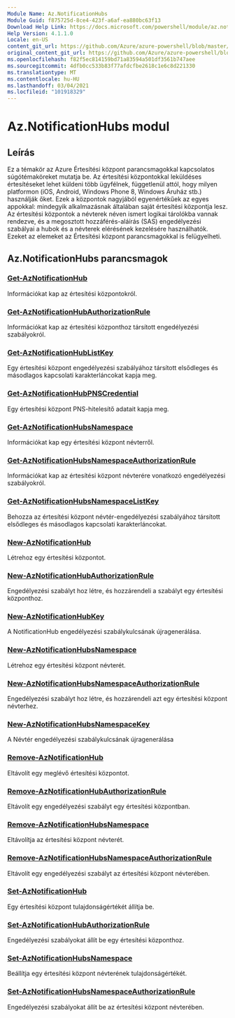 ```yaml
---
Module Name: Az.NotificationHubs
Module Guid: f875725d-8ce4-423f-a6af-ea880bc63f13
Download Help Link: https://docs.microsoft.com/powershell/module/az.notificationhubs
Help Version: 4.1.1.0
Locale: en-US
content_git_url: https://github.com/Azure/azure-powershell/blob/master/src/NotificationHubs/NotificationHubs/help/Az.NotificationHubs.md
original_content_git_url: https://github.com/Azure/azure-powershell/blob/master/src/NotificationHubs/NotificationHubs/help/Az.NotificationHubs.md
ms.openlocfilehash: f82f5ec814159bd71a83594a501df3561b747aee
ms.sourcegitcommit: 4dfb0cc533b83f77afdcfbe2618c1e6c8d221330
ms.translationtype: MT
ms.contentlocale: hu-HU
ms.lasthandoff: 03/04/2021
ms.locfileid: "101918329"
---
```

# Az.NotificationHubs modul
## Leírás
Ez a témakör az Azure Értesítési központ parancsmagokkal kapcsolatos súgótémaköreket mutatja be. Az értesítési központokkal leküldéses értesítéseket lehet küldeni több ügyfélnek, függetlenül attól, hogy milyen platformon (iOS, Android, Windows Phone 8, Windows Áruház stb.) használják őket. Ezek a központok nagyjából egyenértékűek az egyes appokkal: mindegyik alkalmazásnak általában saját értesítési központja lesz. Az értesítési központok a névterek néven ismert logikai tárolókba vannak rendezve, és a megosztott hozzáférés-aláírás (SAS) engedélyezési szabályai a hubok és a névterek elérésének kezelésére használhatók. Ezeket az elemeket az Értesítési központ parancsmagokkal is felügyelheti.

## Az.NotificationHubs parancsmagok
### [Get-AzNotificationHub](Get-AzNotificationHub.md)
Információkat kap az értesítési központokról.

### [Get-AzNotificationHubAuthorizationRule](Get-AzNotificationHubAuthorizationRule.md)
Információkat kap az értesítési központhoz társított engedélyezési szabályokról.

### [Get-AzNotificationHubListKey](Get-AzNotificationHubListKey.md)
Egy értesítési központ engedélyezési szabályához társított elsődleges és másodlagos kapcsolati karakterláncokat kapja meg.

### [Get-AzNotificationHubPNSCredential](Get-AzNotificationHubPNSCredential.md)
Egy értesítési központ PNS-hitelesítő adatait kapja meg.

### [Get-AzNotificationHubsNamespace](Get-AzNotificationHubsNamespace.md)
Információkat kap egy értesítési központ névterről.

### [Get-AzNotificationHubsNamespaceAuthorizationRule](Get-AzNotificationHubsNamespaceAuthorizationRule.md)
Információkat kap az értesítési központ névterére vonatkozó engedélyezési szabályokról.

### [Get-AzNotificationHubsNamespaceListKey](Get-AzNotificationHubsNamespaceListKey.md)
Behozza az értesítési központ névtér-engedélyezési szabályához társított elsődleges és másodlagos kapcsolati karakterláncokat.

### [New-AzNotificationHub](New-AzNotificationHub.md)
Létrehoz egy értesítési központot.

### [New-AzNotificationHubAuthorizationRule](New-AzNotificationHubAuthorizationRule.md)
Engedélyezési szabályt hoz létre, és hozzárendeli a szabályt egy értesítési központhoz.

### [New-AzNotificationHubKey](New-AzNotificationHubKey.md)
A NotificationHub engedélyezési szabálykulcsának újragenerálása.

### [New-AzNotificationHubsNamespace](New-AzNotificationHubsNamespace.md)
Létrehoz egy értesítési központ névterét.

### [New-AzNotificationHubsNamespaceAuthorizationRule](New-AzNotificationHubsNamespaceAuthorizationRule.md)
Engedélyezési szabályt hoz létre, és hozzárendeli azt egy értesítési központ névterhez.

### [New-AzNotificationHubsNamespaceKey](New-AzNotificationHubsNamespaceKey.md)
A Névtér engedélyezési szabálykulcsának újragenerálása

### [Remove-AzNotificationHub](Remove-AzNotificationHub.md)
Eltávolít egy meglévő értesítési központot.

### [Remove-AzNotificationHubAuthorizationRule](Remove-AzNotificationHubAuthorizationRule.md)
Eltávolít egy engedélyezési szabályt egy értesítési központban.

### [Remove-AzNotificationHubsNamespace](Remove-AzNotificationHubsNamespace.md)
Eltávolítja az értesítési központ névterét.

### [Remove-AzNotificationHubsNamespaceAuthorizationRule](Remove-AzNotificationHubsNamespaceAuthorizationRule.md)
Eltávolít egy engedélyezési szabályt az értesítési központ névterében.

### [Set-AzNotificationHub](Set-AzNotificationHub.md)
Egy értesítési központ tulajdonságértékét állítja be.

### [Set-AzNotificationHubAuthorizationRule](Set-AzNotificationHubAuthorizationRule.md)
Engedélyezési szabályokat állít be egy értesítési központhoz.

### [Set-AzNotificationHubsNamespace](Set-AzNotificationHubsNamespace.md)
Beállítja egy értesítési központ névterének tulajdonságértékét.

### [Set-AzNotificationHubsNamespaceAuthorizationRule](Set-AzNotificationHubsNamespaceAuthorizationRule.md)
Engedélyezési szabályokat állít be az értesítési központ névterében.

